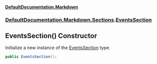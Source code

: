 #### [DefaultDocumentation.Markdown](index.md 'index')
### [DefaultDocumentation.Markdown.Sections](index.md#DefaultDocumentation.Markdown.Sections 'DefaultDocumentation.Markdown.Sections').[EventsSection](EventsSection.md 'DefaultDocumentation.Markdown.Sections.EventsSection')

## EventsSection() Constructor

Initialize a new instance of the [EventsSection](EventsSection.md 'DefaultDocumentation.Markdown.Sections.EventsSection') type.

```csharp
public EventsSection();
```